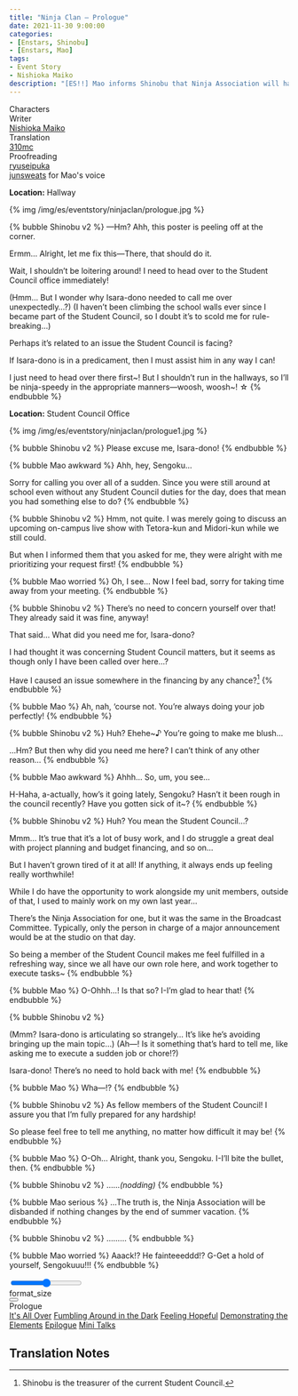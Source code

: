 ```yaml
---
title: "Ninja Clan – Prologue"
date: 2021-11-30 9:00:00
categories:
- [Enstars, Shinobu]
- [Enstars, Mao]
tags:
- Event Story
- Nishioka Maiko
description: "[ES!!] Mao informs Shinobu that Ninja Association will have its activities suspended. Shinobu consults with Tetora and Midori for help, but they can't come up with a foolproof solution…"
---
```

<div class="three-wrapper" style="--storyColor:#5ac189;--storyColor-rgb:90,193,137;--storyColor-h:147.4;--storyColor-s:45.4%;--storyColor-l:55.5%;">
    <div class="info-area">
        <div class="info">
            <div class="info-item characters">
                <div class="label">
                    Characters
                </div>
                <div class="value">
					<a href="/categories/Enstars/Shinobu" character="Shinobu"></a>
					<a href="/categories/Enstars/Mao" character="Mao"></a>
                </div>
            </div>
            <div class="info-item one">
                <div class="label">
                    Writer
                </div>
                <div class="value">
                    <a href="/tags/Nishioka-Maiko/">Nishioka Maiko</a>
                </div>
            </div>
            <div class="info-item two">
                <div class="label">
                    Translation
                </div>
                <div class="value">
                    <a href="/about">310mc</a>
                </div>
            </div>
            <div class="info-item three">
                <div class="label">
                   Proofreading
                </div>
                <div class="value">
                    <a href="https://ryuseipuka.notion.site/proofed-by-ryuseipuka-020757643ea94baabea5e7d21f325a8b" target="_blank">ryuseipuka</a><br><a href="https://twitter.com/junsweats">junsweats</a> for Mao's voice
                </div>
            </div>
        </div>
    </div>
</div>

<!-- more -->

<div class="msr-location">
    <p><span><b>Location:</b> Hallway</span></p>
</div>

{% img /img/es/eventstory/ninjaclan/prologue.jpg %}

{% bubble Shinobu v2 %}
—Hm? Ahh, this poster is peeling off at the corner.

Ermm… Alright, let me fix this—There, that should do it.

Wait, I shouldn’t be loitering around! I need to head over to the Student Council office immediately!

<th>(Hmm… But I wonder why Isara-dono needed to call me over unexpectedly…?)</th>

<th>(I haven’t been climbing the school walls ever since I became part of the Student Council, so I doubt it’s to scold me for rule-breaking…)</th>

Perhaps it’s related to an issue the Student Council is facing?

If Isara-dono is in a predicament, then I must assist him in any way I can!

I just need to head over there first\~! But I shouldn’t run in the hallways, so I’ll be ninja-speedy in the appropriate manners—woosh, woosh\~! ☆
{% endbubble %}

<div class="msr-location">
    <p><span><b>Location:</b> Student Council Office</span></p>
</div>

{% img /img/es/eventstory/ninjaclan/prologue1.jpg %}

{% bubble Shinobu v2 %}
Please excuse me, Isara-dono!
{% endbubble %}

{% bubble Mao awkward %}
Ahh, hey, Sengoku…

Sorry for calling you over all of a sudden. Since you were still around at school even without any Student Council duties for the day, does that mean you had something else to do?
{% endbubble %}

{% bubble Shinobu v2 %}
Hmm, not quite. I was merely going to discuss an upcoming on-campus live show with Tetora-kun and Midori-kun while we still could.

But when I informed them that you asked for me, they were alright with me prioritizing your request first!
{% endbubble %}

{% bubble Mao worried %}
Oh, I see… Now I feel bad, sorry for taking time away from your meeting.
{% endbubble %}

{% bubble Shinobu v2 %}
There’s no need to concern yourself over that! They already said it was fine, anyway!

That said… What did you need me for, Isara-dono?

I had thought it was concerning Student Council matters, but it seems as though only I have been called over here…?

Have I caused an issue somewhere in the financing by any chance?[^1]
{% endbubble %}

{% bubble Mao %}
Ah, nah, ‘course not. You’re always doing your job perfectly!
{% endbubble %}

{% bubble Shinobu v2 %}
Huh? Ehehe~♪ You’re going to make me blush…

…Hm? But then why did you need me here? I can’t think of any other reason…
{% endbubble %}

{% bubble Mao awkward %}
Ahhh… So, um, you see…

H-Haha, a-actually, how’s it going lately, Sengoku? Hasn’t it been rough in the council recently? Have you gotten sick of it~?
{% endbubble %}

{% bubble Shinobu v2 %}
Huh? You mean the Student Council…?

Mmm… It’s true that it’s a lot of busy work, and I do struggle a great deal with project planning and budget financing, and so on…

But I haven’t grown tired of it at all! If anything, it always ends up feeling really worthwhile!

While I do have the opportunity to work alongside my unit members, outside of that, I used to mainly work on my own last year…

There’s the Ninja Association for one, but it was the same in the Broadcast Committee. Typically, only the person in charge of a major announcement would be at the studio on that day.

So being a member of the Student Council makes me feel fulfilled in a refreshing way, since we all have our own role here, and work together to execute tasks~
{% endbubble %}

{% bubble Mao %}
O-Ohhh…! Is that so? I-I’m glad to hear that!
{% endbubble %}

{% bubble Shinobu v2 %}
<th>(Mmm? Isara-dono is articulating so strangely… It’s like he’s avoiding bringing up the main topic…)</th>

<th>(Ah—! Is it something that’s hard to tell me, like asking me to execute a sudden job or chore!?)</th>

Isara-dono! There’s no need to hold back with me!
{% endbubble %}

{% bubble Mao %}
Wha—!?
{% endbubble %}

{% bubble Shinobu v2 %}
As fellow members of the Student Council! I assure you that I’m fully prepared for any hardship!

So please feel free to tell me anything, no matter how difficult it may be!
{% endbubble %}

{% bubble Mao %}
O-Oh… Alright, thank you, Sengoku. I-I’ll bite the bullet, then.
{% endbubble %}

{% bubble Shinobu v2 %}
……<em><th>(nodding)</th></em>
{% endbubble %}

{% bubble Mao serious %}
…The truth is, the Ninja Association will be disbanded if nothing changes by the end of summer vacation.
{% endbubble %}

{% bubble Shinobu v2 %}
………
{% endbubble %}

{% bubble Mao worried %}
Aaack!? He fainteeeddd!? G-Get a hold of yourself, Sengokuuu!!!
{% endbubble %}

<div class="navigation2">
    <div class="toolbar-wrapper">
        <div class="slider-container">
            <input type="range" min="1" max="5" value="3" class="slider">
        </div>
        <div class="toolbar">
            <a target="_blank" href="/translations" class="home-button" title="Translations Masterlist"><i class="fa fa-home"></i></a>
            <div class="toolbar__section">
                <a id="sliderDrop">
                    <span class="material-icons-round" title="Text Size">format_size</span>
                </a>
            </div>
            <a target="_blank" href="/ninja_clan" title="Index"><i class="fa fa-star"></i></a>
            <div class="dropup">
            <button class="dropbtn"><i class="fa fa-list-ol"></i></button>
                <div class="dropup-content">
                    <div>Prologue</div>
                    <a href="/ninja_clan/its_all_over">It's All Over</a>
                    <a href="/ninja_clan/fumbling_in_the_dark">Fumbling Around in the Dark</a>
                    <a href="/ninja_clan/feeling_hopeful">Feeling Hopeful</a>
                    <a href="/ninja_clan/demonstrating_the_elements">Demonstrating the Elements</a>
                    <a href="/ninja_clan/epilogue">Epilogue</a>
                    <a href="/ninja_clan/#Mini-Talks">Mini Talks</a>
                </div>
            </div>
            <a href="/ninja_clan/its_all_over" title="Next Chapter: It's All Over"><i class="fa fa-arrow-right"></i></a>
            <a href="#top" class="top-arrow" title="Back to Top"><i class="fa fa-arrow-up"></i></a>
        </div>
    </div>
</div>

## Translation Notes

[^1]: Shinobu is the treasurer of the current Student Council.
